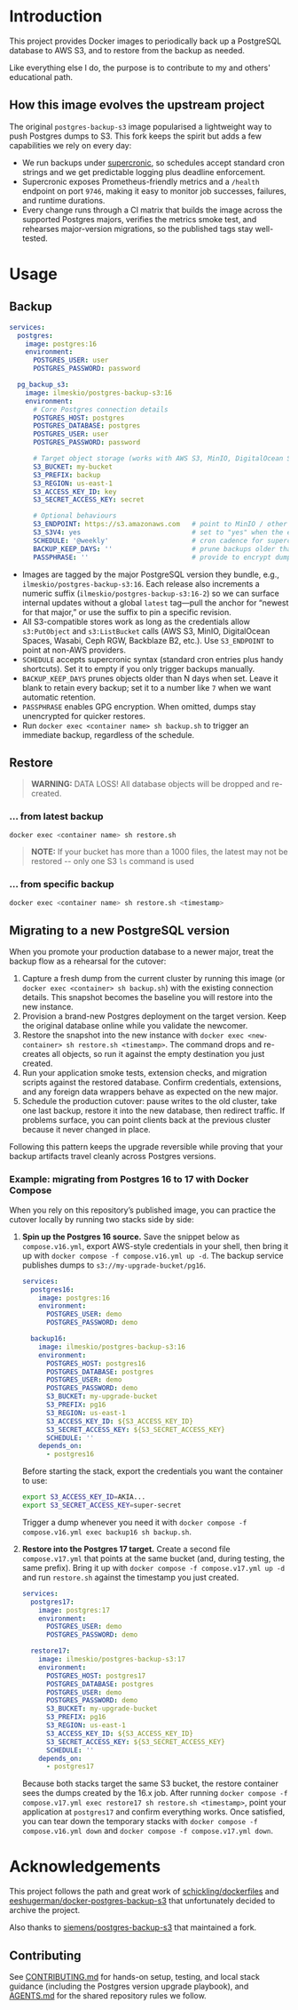# Introduction
This project provides Docker images to periodically back up a PostgreSQL database to AWS S3, and to restore from the backup as needed.

Like everything else I do, the purpose is to contribute to my and others' educational path.

## How this image evolves the upstream project
The original `postgres-backup-s3` image popularised a lightweight way to push Postgres dumps to S3. This fork keeps the spirit but adds a few capabilities we rely on every day:
- We run backups under [supercronic](https://github.com/aptible/supercronic), so schedules accept standard cron strings and we get predictable logging plus deadline enforcement.
- Supercronic exposes Prometheus-friendly metrics and a `/health` endpoint on port `9746`, making it easy to monitor job successes, failures, and runtime durations.
- Every change runs through a CI matrix that builds the image across the supported Postgres majors, verifies the metrics smoke test, and rehearses major-version migrations, so the published tags stay well-tested.

# Usage
## Backup
```yaml
services:
  postgres:
    image: postgres:16
    environment:
      POSTGRES_USER: user
      POSTGRES_PASSWORD: password

  pg_backup_s3:
    image: ilmeskio/postgres-backup-s3:16
    environment:
      # Core Postgres connection details
      POSTGRES_HOST: postgres
      POSTGRES_DATABASE: postgres
      POSTGRES_USER: user
      POSTGRES_PASSWORD: password

      # Target object storage (works with AWS S3, MinIO, DigitalOcean Spaces, Ceph, etc.)
      S3_BUCKET: my-bucket
      S3_PREFIX: backup
      S3_REGION: us-east-1
      S3_ACCESS_KEY_ID: key
      S3_SECRET_ACCESS_KEY: secret

      # Optional behaviours
      S3_ENDPOINT: https://s3.amazonaws.com   # point to MinIO / other S3-compatible URLs as needed
      S3_S3V4: yes                            # set to "yes" when the endpoint requires signature v4
      SCHEDULE: '@weekly'                     # cron cadence for supercronic
      BACKUP_KEEP_DAYS: ''                    # prune backups older than N days when set (e.g., 7); leave empty to disable
      PASSPHRASE: ''                          # provide to encrypt dumps with GPG
```
- Images are tagged by the major PostgreSQL version they bundle, e.g., `ilmeskio/postgres-backup-s3:16`. Each release also
  increments a numeric suffix (`ilmeskio/postgres-backup-s3:16-2`) so we can surface internal updates without a global
  `latest` tag—pull the anchor for “newest for that major,” or use the suffix to pin a specific revision.
- All S3-compatible stores work as long as the credentials allow `s3:PutObject` and `s3:ListBucket` calls (AWS S3, MinIO,
  DigitalOcean Spaces, Wasabi, Ceph RGW, Backblaze B2, etc.). Use `S3_ENDPOINT` to point at non-AWS providers.
- `SCHEDULE` accepts supercronic syntax (standard cron entries plus handy shortcuts). Set it to empty if you only trigger
  backups manually.
- `BACKUP_KEEP_DAYS` prunes objects older than N days when set. Leave it blank to retain every backup; set it to a number like `7` when we want automatic retention.
- `PASSPHRASE` enables GPG encryption. When omitted, dumps stay unencrypted for quicker restores.
- Run `docker exec <container name> sh backup.sh` to trigger an immediate backup, regardless of the schedule.

## Restore
> **WARNING:** DATA LOSS! All database objects will be dropped and re-created.
### ... from latest backup
```sh
docker exec <container name> sh restore.sh
```
> **NOTE:** If your bucket has more than a 1000 files, the latest may not be restored -- only one S3 `ls` command is used
### ... from specific backup
```sh
docker exec <container name> sh restore.sh <timestamp>
```

## Migrating to a new PostgreSQL version
When you promote your production database to a newer major, treat the backup flow as a rehearsal for the cutover:

1. Capture a fresh dump from the current cluster by running this image (or `docker exec <container> sh backup.sh`) with the existing connection details. This snapshot becomes the baseline you will restore into the new instance.
2. Provision a brand-new Postgres deployment on the target version. Keep the original database online while you validate the newcomer.
3. Restore the snapshot into the new instance with `docker exec <new-container> sh restore.sh <timestamp>`. The command drops and re-creates all objects, so run it against the empty destination you just created.
4. Run your application smoke tests, extension checks, and migration scripts against the restored database. Confirm credentials, extensions, and any foreign data wrappers behave as expected on the new major.
5. Schedule the production cutover: pause writes to the old cluster, take one last backup, restore it into the new database, then redirect traffic. If problems surface, you can point clients back at the previous cluster because it never changed in place.

Following this pattern keeps the upgrade reversible while proving that your backup artifacts travel cleanly across Postgres versions.

### Example: migrating from Postgres 16 to 17 with Docker Compose
When you rely on this repository’s published image, you can practice the cutover locally by running two stacks side by side:

1. **Spin up the Postgres 16 source.** Save the snippet below as `compose.v16.yml`, export AWS-style credentials in your shell, then bring it up with `docker compose -f compose.v16.yml up -d`. The backup service publishes dumps to `s3://my-upgrade-bucket/pg16`.

   ```yaml
   services:
     postgres16:
       image: postgres:16
       environment:
         POSTGRES_USER: demo
         POSTGRES_PASSWORD: demo

     backup16:
       image: ilmeskio/postgres-backup-s3:16
       environment:
         POSTGRES_HOST: postgres16
         POSTGRES_DATABASE: postgres
         POSTGRES_USER: demo
         POSTGRES_PASSWORD: demo
         S3_BUCKET: my-upgrade-bucket
         S3_PREFIX: pg16
         S3_REGION: us-east-1
         S3_ACCESS_KEY_ID: ${S3_ACCESS_KEY_ID}
         S3_SECRET_ACCESS_KEY: ${S3_SECRET_ACCESS_KEY}
         SCHEDULE: ''
       depends_on:
         - postgres16
   ```

   Before starting the stack, export the credentials you want the container to use:

   ```sh
   export S3_ACCESS_KEY_ID=AKIA...
   export S3_SECRET_ACCESS_KEY=super-secret
   ```

   Trigger a dump whenever you need it with `docker compose -f compose.v16.yml exec backup16 sh backup.sh`.

2. **Restore into the Postgres 17 target.** Create a second file `compose.v17.yml` that points at the same bucket (and, during testing, the same prefix). Bring it up with `docker compose -f compose.v17.yml up -d` and run `restore.sh` against the timestamp you just created.

   ```yaml
   services:
     postgres17:
       image: postgres:17
       environment:
         POSTGRES_USER: demo
         POSTGRES_PASSWORD: demo

     restore17:
       image: ilmeskio/postgres-backup-s3:17
       environment:
         POSTGRES_HOST: postgres17
         POSTGRES_DATABASE: postgres
         POSTGRES_USER: demo
         POSTGRES_PASSWORD: demo
         S3_BUCKET: my-upgrade-bucket
         S3_PREFIX: pg16
         S3_REGION: us-east-1
         S3_ACCESS_KEY_ID: ${S3_ACCESS_KEY_ID}
         S3_SECRET_ACCESS_KEY: ${S3_SECRET_ACCESS_KEY}
         SCHEDULE: ''
       depends_on:
         - postgres17
   ```

   Because both stacks target the same S3 bucket, the restore container sees the dumps created by the 16.x job. After running `docker compose -f compose.v17.yml exec restore17 sh restore.sh <timestamp>`, point your application at `postgres17` and confirm everything works. Once satisfied, you can tear down the temporary stacks with `docker compose -f compose.v16.yml down` and `docker compose -f compose.v17.yml down`.

# Acknowledgements
This project follows the path and great work of [schickling/dockerfiles](https://github.com/schickling/dockerfiles)
 and [eeshugerman/docker-postgres-backup-s3](https://github.com/eeshugerman/postgres-backup-s3) that unfortunately decided to archive the project.

Also thanks to [siemens/postgres-backup-s3](https://github.com/siemens/postgres-backup-s3/tree/master) that maintained a fork.


## Contributing
See [CONTRIBUTING.md](CONTRIBUTING.md) for hands-on setup, testing, and local stack guidance (including the Postgres version upgrade playbook), and [AGENTS.md](AGENTS.md) for the shared repository rules we follow.
